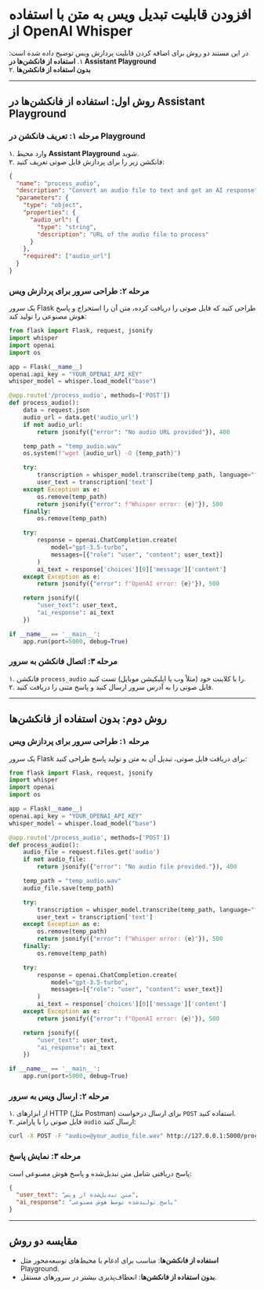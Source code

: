 
# افزودن قابلیت تبدیل ویس به متن با استفاده از OpenAI Whisper

در این مستند دو روش برای اضافه کردن قابلیت پردازش ویس توضیح داده شده است: 
۱. **استفاده از فانکشن‌ها در Assistant Playground**  
۲. **بدون استفاده از فانکشن‌ها**  

---

## روش اول: استفاده از فانکشن‌ها در Assistant Playground

### مرحله ۱: تعریف فانکشن در Playground
۱. وارد محیط **Assistant Playground** شوید.  
۲. فانکشن زیر را برای پردازش فایل صوتی تعریف کنید:
```json
{
  "name": "process_audio",
  "description": "Convert an audio file to text and get an AI response",
  "parameters": {
    "type": "object",
    "properties": {
      "audio_url": {
        "type": "string",
        "description": "URL of the audio file to process"
      }
    },
    "required": ["audio_url"]
  }
}
```

### مرحله ۲: طراحی سرور برای پردازش ویس
یک سرور Flask طراحی کنید که فایل صوتی را دریافت کرده، متن آن را استخراج و پاسخ هوش مصنوعی را تولید کند:

```python
from flask import Flask, request, jsonify
import whisper
import openai
import os

app = Flask(__name__)
openai.api_key = "YOUR_OPENAI_API_KEY"
whisper_model = whisper.load_model("base")

@app.route('/process_audio', methods=['POST'])
def process_audio():
    data = request.json
    audio_url = data.get('audio_url')
    if not audio_url:
        return jsonify({"error": "No audio URL provided"}), 400

    temp_path = "temp_audio.wav"
    os.system(f"wget {audio_url} -O {temp_path}")

    try:
        transcription = whisper_model.transcribe(temp_path, language="fa")
        user_text = transcription['text']
    except Exception as e:
        os.remove(temp_path)
        return jsonify({"error": f"Whisper error: {e}"}), 500
    finally:
        os.remove(temp_path)

    try:
        response = openai.ChatCompletion.create(
            model="gpt-3.5-turbo",
            messages=[{"role": "user", "content": user_text}]
        )
        ai_text = response['choices'][0]['message']['content']
    except Exception as e:
        return jsonify({"error": f"OpenAI error: {e}"}), 500

    return jsonify({
        "user_text": user_text,
        "ai_response": ai_text
    })

if __name__ == '__main__':
    app.run(port=5000, debug=True)
```

### مرحله ۳: اتصال فانکشن به سرور
۱. فانکشن `process_audio` را با کلاینت خود (مثلاً وب یا اپلیکیشن موبایل) تست کنید.  
۲. فایل صوتی را به آدرس سرور ارسال کنید و پاسخ متنی را دریافت کنید.

---

## روش دوم: بدون استفاده از فانکشن‌ها

### مرحله ۱: طراحی سرور برای پردازش ویس
یک سرور Flask برای دریافت فایل صوتی، تبدیل آن به متن و تولید پاسخ طراحی کنید:

```python
from flask import Flask, request, jsonify
import whisper
import openai
import os

app = Flask(__name__)
openai.api_key = "YOUR_OPENAI_API_KEY"
whisper_model = whisper.load_model("base")

@app.route('/process_audio', methods=['POST'])
def process_audio():
    audio_file = request.files.get('audio')
    if not audio_file:
        return jsonify({"error": "No audio file provided."}), 400

    temp_path = "temp_audio.wav"
    audio_file.save(temp_path)

    try:
        transcription = whisper_model.transcribe(temp_path, language="fa")
        user_text = transcription['text']
    except Exception as e:
        os.remove(temp_path)
        return jsonify({"error": f"Whisper error: {e}"}), 500
    finally:
        os.remove(temp_path)

    try:
        response = openai.ChatCompletion.create(
            model="gpt-3.5-turbo",
            messages=[{"role": "user", "content": user_text}]
        )
        ai_text = response['choices'][0]['message']['content']
    except Exception as e:
        return jsonify({"error": f"OpenAI error: {e}"}), 500

    return jsonify({
        "user_text": user_text,
        "ai_response": ai_text
    })

if __name__ == '__main__':
    app.run(port=5000, debug=True)
```

### مرحله ۲: ارسال ویس به سرور
۱. از ابزارهای HTTP (مثل Postman) برای ارسال درخواست `POST` استفاده کنید.  
۲. فایل صوتی را با پارامتر `audio` ارسال کنید:
```bash
curl -X POST -F "audio=@your_audio_file.wav" http://127.0.0.1:5000/process_audio
```

### مرحله ۳: نمایش پاسخ
پاسخ دریافتی شامل متن تبدیل‌شده و پاسخ هوش مصنوعی است:
```json
{
  "user_text": "متن تبدیل‌شده از ویس",
  "ai_response": "پاسخ تولیدشده توسط هوش مصنوعی"
}
```

---

## مقایسه دو روش
- **استفاده از فانکشن‌ها**: مناسب برای ادغام با محیط‌های توسعه‌محور مثل Playground.  
- **بدون استفاده از فانکشن‌ها**: انعطاف‌پذیری بیشتر در سرورهای مستقل.  
